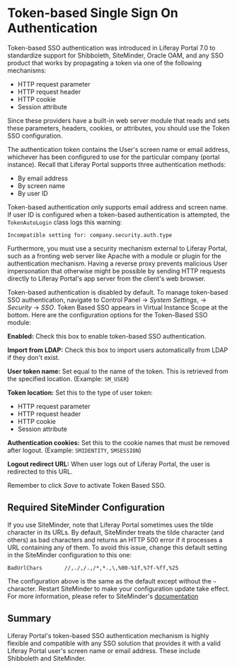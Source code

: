 # Token-based Single Sign On Authentication

Token-based SSO authentication was introduced in Liferay Portal 7.0 to standardize support for Shibboleth, SiteMinder, Oracle OAM, and any SSO product that works by propagating a token via one of the following mechanisms:

- HTTP request parameter
- HTTP request header
- HTTP cookie
- Session attribute

Since these providers have a built-in web server module that reads and sets these parameters, headers, cookies, or attributes, you should use the Token SSO configuration. 

The authentication token contains the User's screen name or email address, whichever has been configured to use for the particular company (portal instance). Recall that Liferay Portal supports three authentication methods:

- By email address
- By screen name
- By user ID

Token-based authentication only supports email address and screen name. If user ID is configured when a token-based authentication is attempted, the `TokenAutoLogin` class logs this warning:

    Incompatible setting for: company.security.auth.type

Furthermore, you must use a security mechanism external to Liferay Portal, such as a fronting web server like Apache with a module or plugin for the authentication mechanism. Having a reverse proxy prevents malicious User impersonation that otherwise might be possible by sending HTTP requests directly to Liferay Portal's app server from the client's web browser.

Token-based authentication is disabled by default. To manage token-based SSO authentication, navigate to Control Panel &rarr; *System Settings*, &rarr; *Security* &rarr; *SSO*. Token Based SSO appears in Virtual Instance Scope at the bottom. Here are the configuration options for the Token-Based SSO module:

**Enabled:** Check this box to enable token-based SSO authentication.

**Import from LDAP:** Check this box to import users automatically from LDAP if they don't exist.

**User token name:** Set equal to the name of the token. This is retrieved from the specified location. (Example: `SM_USER`)

**Token location:** Set this to the type of user token: 

- HTTP request parameter
- HTTP request header
- HTTP cookie
- Session attribute

**Authentication cookies:** Set this to the cookie names that must be removed after logout. (Example: `SMIDENTITY`, `SMSESSION`)

**Logout redirect URL:** When user logs out of Liferay Portal, the user is redirected to this URL.

Remember to click *Save* to activate Token Based SSO.

## Required SiteMinder Configuration

If you use SiteMinder, note that Liferay Portal sometimes uses the tilde character in its URLs. By default, SiteMinder treats the tilde character (and others) as bad characters and returns an HTTP 500 error if it processes a URL containing any of them. To avoid this issue, change this default setting in the SiteMinder configuration to this one:

	BadUrlChars       //,./,/.,/*,*.,\,%00-%1f,%7f-%ff,%25

The configuration above is the same as the default except without the `~` character. Restart SiteMinder to make your configuration update take effect. For more information, please refer to SiteMinder's [documentation](https://support.ca.com/cadocs/0/CA%20SiteMinder%20r6%200%20SP6-ENU/Bookshelf_Files/HTML/index.htm?toc.htm?258201.html)

## Summary

Liferay Portal's token-based SSO authentication mechanism is highly flexible and compatible with any SSO solution that provides it with a valid Liferay Portal user's screen name or email address. These include Shibboleth and SiteMinder.
